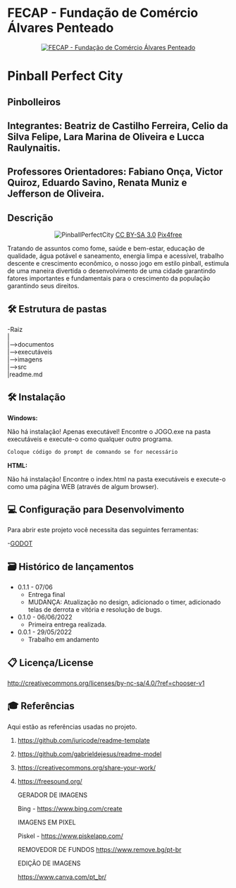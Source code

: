 # FECAP - Fundação de Comércio Álvares Penteado

<p align="center">
<a href= "https://www.fecap.br/"><img src="https://encrypted-tbn0.gstatic.com/images?q=tbn:ANd9GcRhZPrRa89Kma0ZZogxm0pi-tCn_TLKeHGVxywp-LXAFGR3B1DPouAJYHgKZGV0XTEf4AE&usqp=CAU" alt="FECAP - Fundação de Comércio Álvares Penteado" border="0"></a>
</p>

# Pinball Perfect City 

## Pinbolleiros

## Integrantes: Beatriz de Castilho Ferreira, Celio da Silva Felipe, Lara Marina de Oliveira e Lucca Raulynaitis.
## Professores Orientadores: Fabiano Onça, Victor Quiroz, Eduardo Savino, Renata Muniz e Jefferson de Oliveira.

## Descrição

<p align="center">
<img src=https://github.com/2023-1-MCC1/Projeto8/blob/main/Pinball/PimboleirosGame/Tela%20de%20in%C3%ADcio.jpg alt="PinballPerfectCity" border="0">
<a href="http://www.nyphotographic.com/"> <a rel="license" href="https://creativecommons.org/licenses/by-sa/3.0/">CC BY-SA 3.0</a> <a href="http://pix4free.org/">Pix4free</a>
</p>


Tratando de assuntos como fome, saúde e bem-estar, educação de qualidade, água potável e saneamento, energia limpa e acessível, trabalho descente e crescimento econômico, o nosso jogo em estilo pinball, estimula de uma maneira divertida o desenvolvimento de uma cidade garantindo fatores importantes e fundamentais para o crescimento da população garantindo seus direitos.

## 🛠 Estrutura de pastas

-Raiz<br>
|<br>
|-->documentos<br>
|-->executáveis<br>
|-->imagens<br>
|-->src<br>
|readme.md<br>


## 🛠 Instalação

<b>Windows:</b>

Não há instalação! Apenas executável!
Encontre o JOGO.exe na pasta executáveis e execute-o como qualquer outro programa.

```sh
Coloque código do prompt de comnando se for necessário
```

<b>HTML:</b>

Não há instalação!
Encontre o index.html na pasta executáveis e execute-o como uma página WEB (através de algum browser).

## 💻 Configuração para Desenvolvimento

Para abrir este projeto você necessita das seguintes ferramentas:

-<a href="https://godotengine.org/download">GODOT</a>

## 🗃 Histórico de lançamentos

* 0.1.1 - 07/06 
    * Entrega final
    * MUDANÇA: Atualização no design, adicionado o timer, adicionado telas de derrota e vitória e resolução de bugs. 
* 0.1.0 - 06/06/2022
    * Primeira entrega realizada.
* 0.0.1 - 29/05/2022
    * Trabalho em andamento

## 📋 Licença/License
http://creativecommons.org/licenses/by-nc-sa/4.0/?ref=chooser-v1


## 🎓 Referências

Aqui estão as referências usadas no projeto.

1. <https://github.com/iuricode/readme-template>
2. <https://github.com/gabrieldejesus/readme-model>
3. <https://creativecommons.org/share-your-work/>
4. <https://freesound.org/>
   
   GERADOR DE IMAGENS
   
   Bing - https://www.bing.com/create
   
   IMAGENS EM PIXEL 
   
   Piskel - https://www.piskelapp.com/
   
   REMOVEDOR DE FUNDOS
   https://www.remove.bg/pt-br
   
   EDIÇÃO DE IMAGENS
   
   https://www.canva.com/pt_br/

